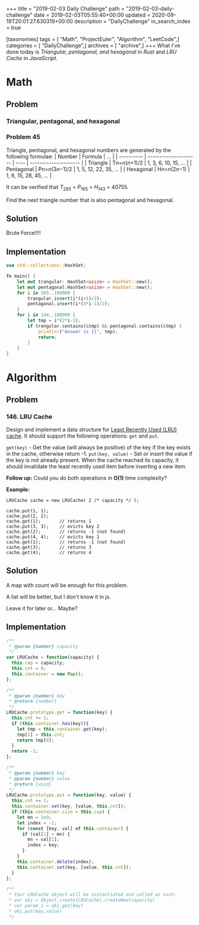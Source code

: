 +++
title = "2019-02-03 Daily Challenge"
path = "2019-02-03-daily-challenge"
date = 2019-02-03T05:55:40+00:00
updated = 2020-09-19T20:01:27.630319+00:00
description = "DailyChallenge"
in_search_index = true

[taxonomies]
tags = [ "Math", "ProjectEuler", "Algorithm", "LeetCode",]
categories = [ "DailyChallenge",]
archives = [ "archive",]
+++
What I've done today is *Triangular, pentagonal, and hexagonal* in *Rust* and *LRU Cache* in *JavaScript*.

<!--more-->

# Math

## Problem

### Triangular, pentagonal, and hexagonal

### Problem 45

Triangle, pentagonal, and hexagonal numbers are generated by the following formulae:
| Number   |      Formula        | ...  |
| ---------- | --------------------- | ---- | --------------------- |
| Triangle   |       T*n*=*n*(*n*+1)/2        | 1, 3, 6, 10, 15, ...  |
| Pentagonal |       P*n*=*n*(3*n*−1)/2       | 1, 5, 12, 22, 35, ... |
| Hexagonal  |       H*n*=*n*(2*n*−1)         | 1, 6, 15, 28, 45, ... |

It can be verified that $T_{285}$ = $P_{165}$ = $H_{143}$ = 40755.

Find the next triangle number that is also pentagonal and hexagonal.

## Solution

Brute Force!!!!

## Implementation

```rust
use std::collections::HashSet;

fn main() {
    let mut trangular: HashSet<usize> = HashSet::new();
    let mut pentagonal:HashSet<usize> = HashSet::new();
    for i in 165..100000 {
        trangular.insert(i*(i+1)/2);
        pentagonal.insert(i*(3*i-1)/2);
    }
    for i in 144..100000 {
        let tmp = i*(2*i-1);
        if trangular.contains(&tmp) && pentagonal.contains(&tmp) {
            println!("Answer is {}", tmp);
            return;
        }
    }
}
```

# Algorithm

## Problem

### 146. LRU Cache

Design and implement a data structure for [Least Recently Used (LRU) cache](https://en.wikipedia.org/wiki/Cache_replacement_policies#LRU). It should support the following operations: `get` and `put`.

`get(key)` - Get the value (will always be positive) of the key if the key exists in the cache, otherwise return -1.
`put(key, value)` - Set or insert the value if the key is not already present. When the cache reached its capacity, it should invalidate the least recently used item before inserting a new item.

**Follow up:**
Could you do both operations in **O(1)** time complexity?

**Example:**

```
LRUCache cache = new LRUCache( 2 /* capacity */ );

cache.put(1, 1);
cache.put(2, 2);
cache.get(1);       // returns 1
cache.put(3, 3);    // evicts key 2
cache.get(2);       // returns -1 (not found)
cache.put(4, 4);    // evicts key 1
cache.get(1);       // returns -1 (not found)
cache.get(3);       // returns 3
cache.get(4);       // returns 4
```

## Solution

A map with count will be enough for this problem.

A list will be better, but I don't know it in js.

Leave it for later or... Maybe?

## Implementation

```js
/**
 * @param {number} capacity
 */
var LRUCache = function(capacity) {
  this.cap = capacity;
  this.cnt = 0;
  this.container = new Map();
};

/**
 * @param {number} key
 * @return {number}
 */
LRUCache.prototype.get = function(key) {
  this.cnt += 1;
  if (this.container.has(key)){
    let tmp = this.container.get(key);
    tmp[1] = this.cnt;
    return tmp[0];
  }
  return -1;
};

/**
 * @param {number} key
 * @param {number} value
 * @return {void}
 */
LRUCache.prototype.put = function(key, value) {
  this.cnt += 1;
  this.container.set(key, [value, this.cnt]);
  if (this.container.size > this.cap) {
    let mn = 1e9;
    let index = -1;
    for (const [key, val] of this.container) {
      if (val[1] < mn) {
        mn = val[1];
        index = key;
      }
    }
    this.container.delete(index);
    this.container.set(key, [value, this.cnt]);
  }
};

/**
 * Your LRUCache object will be instantiated and called as such:
 * var obj = Object.create(LRUCache).createNew(capacity)
 * var param_1 = obj.get(key)
 * obj.put(key,value)
 */
```
